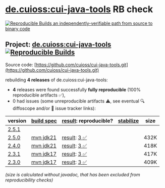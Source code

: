 [de.cuioss:cui-java-tools](https://central.sonatype.com/artifact/de.cuioss/cui-java-tools/versions) RB check
=======

[![Reproducible Builds](https://reproducible-builds.org/images/logos/rb.svg) an independently-verifiable path from source to binary code](https://reproducible-builds.org/)

## Project: [de.cuioss:cui-java-tools](https://central.sonatype.com/artifact/de.cuioss/cui-java-tools/versions) [![Reproducible Builds](https://img.shields.io/endpoint?url=https://raw.githubusercontent.com/jvm-repo-rebuild/reproducible-central/master/content/de/cuioss/cui-java-tools/badge.json)](https://github.com/jvm-repo-rebuild/reproducible-central/blob/master/content/de/cuioss/cui-java-tools/README.md)

Source code: [https://github.com/cuioss/cui-java-tools.git](https://github.com/cuioss/cui-java-tools.git)

rebuilding **4 releases** of de.cuioss:cui-java-tools:
- **4** releases were found successfully **fully reproducible** (100% reproducible artifacts :white_check_mark:),
- 0 had issues (some unreproducible artifacts :warning:, see eventual :mag: diffoscope and/or :memo: issue tracker links):

| version | [build spec](/BUILDSPEC.md) | [result](https://reproducible-builds.org/docs/jvm/): reproducible? | [stabilize](https://github.com/google/oss-rebuild/blob/main/cmd/stabilize/README.md) | size |
| -- | --------- | ------ | ------ | -- |
| [2.5.1](https://central.sonatype.com/artifact/de.cuioss/cui-java-tools/2.5.1/pom) | | | |
| [2.5.0](https://central.sonatype.com/artifact/de.cuioss/cui-java-tools/2.5.0/pom) | [mvn jdk21](cui-java-tools-2.5.0.buildspec) | [result](cui-java-tools-2.5.0.buildinfo): [3 :white_check_mark: ](cui-java-tools-2.5.0.buildcompare) | | 432K |
| [2.4.0](https://central.sonatype.com/artifact/de.cuioss/cui-java-tools/2.4.0/pom) | [mvn jdk21](cui-java-tools-2.4.0.buildspec) | [result](cui-java-tools-2.4.0.buildinfo): [3 :white_check_mark: ](cui-java-tools-2.4.0.buildcompare) | | 418K |
| [2.3.1](https://central.sonatype.com/artifact/de.cuioss/cui-java-tools/2.3.1/pom) | [mvn jdk17](cui-java-tools-2.3.1.buildspec) | [result](cui-java-tools-2.3.1.buildinfo): [3 :white_check_mark: ](cui-java-tools-2.3.1.buildcompare) | | 417K |
| [2.3.0](https://central.sonatype.com/artifact/de.cuioss/cui-java-tools/2.3.0/pom) | [mvn jdk17](cui-java-tools-2.3.0.buildspec) | [result](cui-java-tools-2.3.0.buildinfo): [3 :white_check_mark: ](cui-java-tools-2.3.0.buildcompare) | | 409K |

<i>(size is calculated without javadoc, that has been excluded from reproducibility checks)</i>
